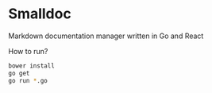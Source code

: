 Smalldoc
=========
Markdown documentation manager written in Go and React



How to run?
```bash
bower install
go get
go run *.go
```
